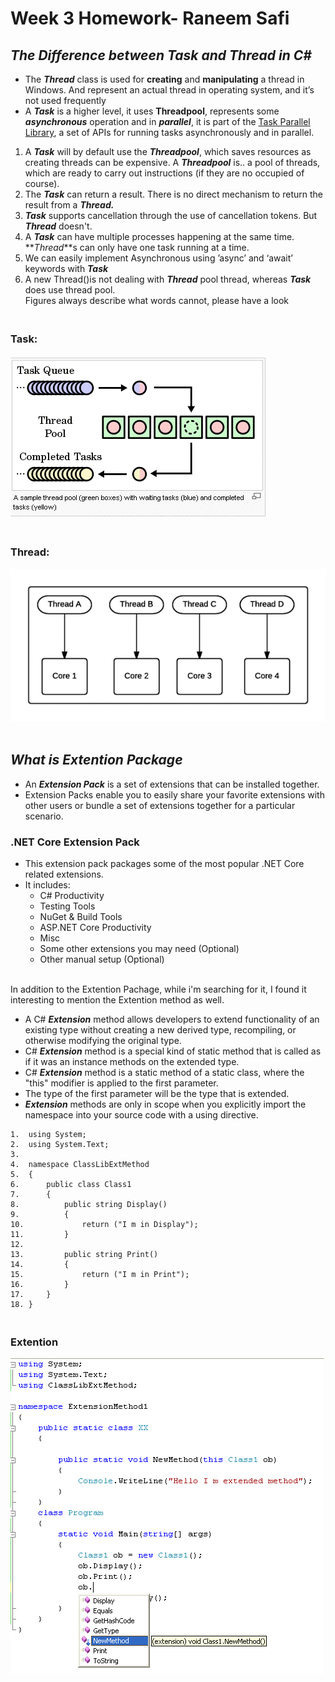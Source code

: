 # Week 3 Homework- Raneem Safi

## *The Difference between _Task_ and _Thread_ in C#*
-  The **_Thread_** class is used for **creating** and **manipulating** a thread in Windows. And represent an actual thread in operating system, and it’s not used frequently
-  A **_Task_** is a higher level, it uses **Threadpool**, represents some **_asynchronous_** operation and in **_parallel_**, it is part of the [Task Parallel Library](http://msdn.microsoft.com/en-us/library/dd460717%28v=vs.110%29.aspx), a set of APIs for running tasks asynchronously and in parallel.
1.  A **_Task_** will by default use the **_Threadpool_**, which saves resources as creating threads can be expensive. A **_Threadpool_** is.. a pool of threads, which are ready to carry out instructions (if they are no occupied of course).
2.  The **_Task_** can return a result. There is no direct mechanism to return the result from a **_Thread._**
4.	**_Task_** supports cancellation through the use of cancellation tokens. But **_Thread_** doesn't.
5.	A **_Task_** can have multiple processes happening at the same time. **_Thread_**s can only have one task running at a time.
6.	We can easily implement Asynchronous using ’async’ and ‘await’ keywords with **_Task_**
7.	A new Thread()is not dealing with **_Thread_** pool thread, whereas **_Task_** does use thread pool.
 <br />Figures always describe what words cannot, please have a look
### <br /> **Task:** 
 ![Task](https://github.com/Kodluyoruz51BootcampMVCCore/iii-hafta-odevi-raneem87/blob/master/task.gif)
 ### <br />  **Thread:** 
![Thread](https://github.com/Kodluyoruz51BootcampMVCCore/iii-hafta-odevi-raneem87/blob/master/thread.gif) 
<br /><br />

## *What is Extention Package*
- An **_Extension Pack_** is a set of extensions that can be installed together. 
- Extension Packs enable you to easily share your favorite extensions with other users or bundle a set of extensions together for a particular scenario.
### **.NET Core Extension Pack**
- This extension pack packages some of the most popular .NET Core related extensions.
- It includes: 
  - C# Productivity
  - Testing Tools
  - NuGet & Build Tools
  - ASP.NET Core Productivity
  - Misc
  - Some other extensions you may need (Optional)
  - Other manual setup (Optional)
  
<br /> In addition to the Extention Pachage, while i'm searching for it, I found it interesting to mention the Extention method as well.
- A C# **_Extension_** method allows developers to extend functionality of an existing type without  creating a new derived type, recompiling, or otherwise modifying the original type.
- C# **_Extension_** method is a special kind of static method that is called as if it was an instance methods on the extended type.
- C# **_Extension_** method is a static method of a static class, where the "this" modifier is applied to the first parameter. 
- The type of the first parameter will be the type that is extended.
- **_Extension_** methods are only in scope when you explicitly import the namespace into your source code with a using directive.

```
1.	using System;  
2.	using System.Text;  
3.	  
4.	namespace ClassLibExtMethod  
5.	{  
6.	    public class Class1  
7.	    {  
8.	        public string Display()  
9.	        {  
10.	            return ("I m in Display");  
11.	        }  
12.	  
13.	        public string Print()  
14.	        {  
15.	            return ("I m in Print");  
16.	        }  
17.	    }  
18.	} 
```
### <br /> Extention
![Extention](https://github.com/Kodluyoruz51BootcampMVCCore/iii-hafta-odevi-raneem87/blob/master/extenstion.gif)
